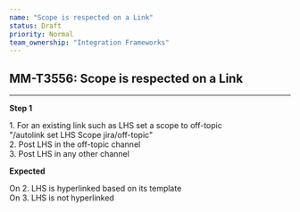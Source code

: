 ```yaml
---
name: "Scope is respected on a Link"
status: Draft
priority: Normal
team_ownership: "Integration Frameworks"
---
```


## MM-T3556: Scope is respected on a Link

---

**Step 1**

1\. For an existing link such as LHS set a scope to off-topic\
"/autolink set LHS Scope jira/off-topic"\
2\. Post LHS in the off-topic channel\
3\. Post LHS in any other channel

**Expected**

On 2. LHS is hyperlinked based on its template\
On 3. LHS is not hyperlinked
